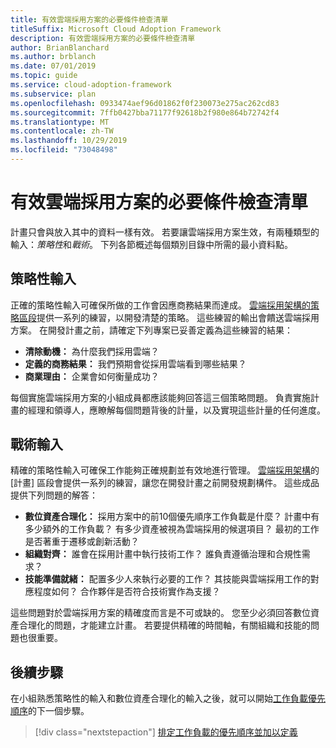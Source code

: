 ```yaml
---
title: 有效雲端採用方案的必要條件檢查清單
titleSuffix: Microsoft Cloud Adoption Framework
description: 有效雲端採用方案的必要條件檢查清單
author: BrianBlanchard
ms.author: brblanch
ms.date: 07/01/2019
ms.topic: guide
ms.service: cloud-adoption-framework
ms.subservice: plan
ms.openlocfilehash: 0933474aef96d01862f0f230073e275ac262cd83
ms.sourcegitcommit: 7ffb0427bba71177f92618b2f980e864b72742f4
ms.translationtype: MT
ms.contentlocale: zh-TW
ms.lasthandoff: 10/29/2019
ms.locfileid: "73048498"
---
```

# <a name="prerequisites-checklist-for-an-effective-cloud-adoption-plan"></a>有效雲端採用方案的必要條件檢查清單

計畫只會與放入其中的資料一樣有效。 若要讓雲端採用方案生效，有兩種類型的輸入：*策略性*和*戰術*。 下列各節概述每個類別目錄中所需的最小資料點。

## <a name="strategic-inputs"></a>策略性輸入

正確的策略性輸入可確保所做的工作會因應商務結果而達成。 [雲端採用架構的策略區段](../strategy/index.md)提供一系列的練習，以開發清楚的策略。 這些練習的輸出會饋送雲端採用方案。 在開發計畫之前，請確定下列專案已妥善定義為這些練習的結果：

- **清除動機：** 為什麼我們採用雲端？
- **定義的商務結果：** 我們預期會從採用雲端看到哪些結果？
- **商業理由：** 企業會如何衡量成功？

每個實施雲端採用方案的小組成員都應該能夠回答這三個策略問題。 負責實施計畫的經理和領導人，應瞭解每個問題背後的計量，以及實現這些計量的任何進度。

## <a name="tactical-inputs"></a>戰術輸入

精確的策略性輸入可確保工作能夠正確規劃並有效地進行管理。 [雲端採用架構](./index.md)的 [計畫] 區段會提供一系列的練習，讓您在開發計畫之前開發規劃構件。 這些成品提供下列問題的解答：

- **數位資產合理化：** 採用方案中的前10個優先順序工作負載是什麼？ 計畫中有多少額外的工作負載？ 有多少資產被視為雲端採用的候選項目？ 最初的工作是否著重于遷移或創新活動？
- **組織對齊：** 誰會在採用計畫中執行技術工作？ 誰負責遵循治理和合規性需求？
- **技能準備就緒：** 配置多少人來執行必要的工作？ 其技能與雲端採用工作的對應程度如何？ 合作夥伴是否符合技術實作為支援？

這些問題對於雲端採用方案的精確度而言是不可或缺的。 您至少必須回答數位資產合理化的問題，才能建立計畫。 若要提供精確的時間軸，有關組織和技能的問題也很重要。

## <a name="next-steps"></a>後續步驟

在小組熟悉策略性的輸入和數位資產合理化的輸入之後，就可以開始[工作負載優先順序](./workloads.md)的下一個步驟。

> [!div class="nextstepaction"]
> [排定工作負載的優先順序並加以定義](./workloads.md)
